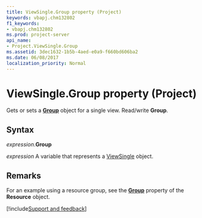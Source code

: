 ```yaml
---
title: ViewSingle.Group property (Project)
keywords: vbapj.chm132802
f1_keywords:
- vbapj.chm132802
ms.prod: project-server
api_name:
- Project.ViewSingle.Group
ms.assetid: 3dec1632-1b5b-4aed-e0a9-f660bd606ba2
ms.date: 06/08/2017
localization_priority: Normal
---
```



# ViewSingle.Group property (Project)

Gets or sets a  **[Group](Project.Group.md)** object for a single view. Read/write **Group**.


## Syntax

_expression_.**Group**

_expression_ A variable that represents a [ViewSingle](./Project.ViewSingle.md) object.


## Remarks

For an example using a resource group, see the  **[Group](Project.Resource.Group.md)** property of the **Resource** object.

[!include[Support and feedback](~/includes/feedback-boilerplate.md)]